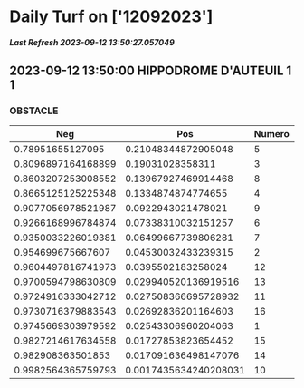 # Daily Turf on ['12092023']
##### Last Refresh 2023-09-12 13:50:27.057049

## 2023-09-12 13:50:00 HIPPODROME D'AUTEUIL 1 1
### OBSTACLE

| Neg  | Pos  | Numero  | Arrived |
|------|------|---------|---------|
| 0.78951655127095 | 0.21048344872905048 | 5 | 20.0 |
| 0.8096897164168899 | 0.19031028358311 | 3 | 20.0 |
| 0.8603207253008552 | 0.13967927469914468 | 8 | 20.0 |
| 0.8665125125225348 | 0.1334874874774655 | 4 | 20.0 |
| 0.9077056978521987 | 0.0922943021478021 | 9 | 20.0 |
| 0.9266168996784874 | 0.07338310032151257 | 6 | 20.0 |
| 0.9350033226019381 | 0.06499667739806281 | 7 | 20.0 |
| 0.954699675667607 | 0.04530032433239315 | 2 | 20.0 |
| 0.9604497816741973 | 0.0395502183258024 | 12 | 20.0 |
| 0.9700594798630809 | 0.029940520136919516 | 13 | 20.0 |
| 0.9724916333042712 | 0.027508366695728932 | 11 | 20.0 |
| 0.9730716379883543 | 0.02692836201164603 | 16 | 20.0 |
| 0.9745669303979592 | 0.02543306960204063 | 1 | 20.0 |
| 0.9827214617634558 | 0.01727853823654452 | 15 | 20.0 |
| 0.982908363501853 | 0.017091636498147076 | 14 | 20.0 |
| 0.9982564365759793 | 0.0017435634240208031 | 10 | 20.0 |

